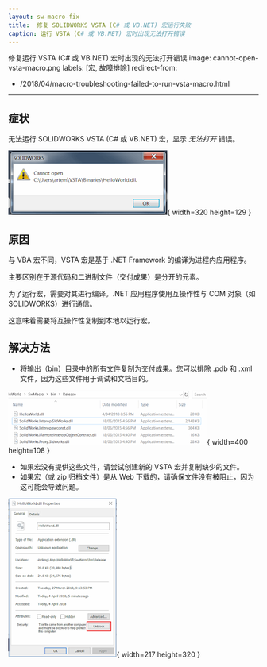 ```yaml
---
layout: sw-macro-fix
title:  修复 SOLIDWORKS VSTA (C# 或 VB.NET) 宏运行失败
caption: 运行 VSTA (C# 或 VB.NET) 宏时出现无法打开错误
---
```

 修复运行 VSTA (C# 或 VB.NET) 宏时出现的无法打开错误
image: cannot-open-vsta-macro.png
labels: [宏, 故障排除]
redirect-from:
  - /2018/04/macro-troubleshooting-failed-to-run-vsta-macro.html
---
## 症状

无法运行 SOLIDWORKS VSTA (C# 或 VB.NET) 宏，显示 *无法打开* 错误。

![运行 VSTA 宏时显示的错误](cannot-open-vsta-macro.png){ width=320 height=129 }

## 原因

与 VBA 宏不同，VSTA 宏是基于 .NET Framework 的编译为进程内应用程序。

主要区别在于源代码和二进制文件（交付成果）是分开的元素。

为了运行宏，需要对其进行编译。.NET 应用程序使用互操作性与 COM 对象（如 SOLIDWORKS）进行通信。

这意味着需要将互操作性复制到本地以运行宏。

## 解决方法

* 将输出（bin）目录中的所有文件复制为交付成果。您可以排除 .pdb 和 .xml 文件，因为这些文件用于调试和文档目的。

![编译的 VSTA 宏的二进制文件列表](vsta-macro-binaries.png){ width=400 height=108 }

* 如果宏没有提供这些文件，请尝试创建新的 VSTA 宏并复制缺少的文件。
* 如果宏（或 zip 归档文件）是从 Web 下载的，请确保文件没有被阻止，因为这可能会导致问题。

![在 Windows 中取消阻止 dll 文件的选项](unblock-dll.png){ width=217 height=320 }